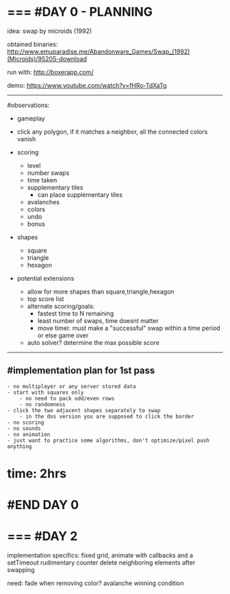 ===
#DAY 0 - PLANNING
===
idea:
swap by microids (1992)

obtained binaries: http://www.emuparadise.me/Abandonware_Games/Swap_(1992)(Microids)/95205-download

run with: http://boxerapp.com/

demo: https://www.youtube.com/watch?v=fHRo-TdXaTg

---
#observations:
- gameplay
- click any polygon, if it matches a neighbor, all the connected colors vanish

- scoring
    - level
    - number swaps
    - time taken
    - supplementary tiles
        - can place supplementary tiles
    - avalanches
    - colors
    - undo
    - bonus

- shapes
    - square
    - triangle
    - hexagon

- potential extensions
    - allow for more shapes than square,triangle,hexagon
    - top score list
    - alternate scoring/goals:
        - fastest time to N remaining
        - least number of swaps, time doesnt matter
        - move timer. must make a "successful" swap within a time period or else game over
    - auto solver? determine the max possible score

---
#implementation plan for 1st pass
---
    - no multiplayer or any server stored data
    - start with squares only
        - no need to pack odd/even rows
        - no randomness
    - click the two adjacent shapes separately to swap
        - in the dos version you are supposed to click the border
    - no scoring
    - no sounds
    - no animation
    - just want to practice some algorithms, don't optimize/pixel push anything

**time: 2hrs**
===
#END DAY 0
===

===
#DAY 2
===
implementation specifics:
  fixed grid, animate with callbacks and a setTimeout
  rudimentary counter
  delete neighboring elements after swapping

need:
  fade when removing color?
  avalanche
  winning condition
